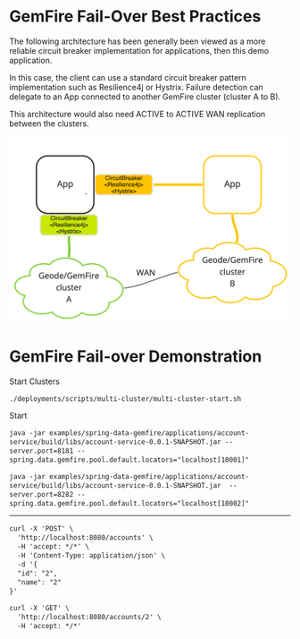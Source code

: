 # GemFire Fail-Over Best Practices

The following architecture has been generally been viewed as a more reliable circuit breaker implementation for applications, then this demo application.

In this case, the client can use a standard circuit breaker pattern implementation such as Resilience4j or Hystrix. Failure detection can delegate to an App connected to another GemFire cluster (cluster A to B).

This architecture would also need ACTIVE to ACTIVE WAN replication between the clusters.

![img.png](img.png)


# GemFire Fail-over Demonstration

Start Clusters

```shell
./deployments/scripts/multi-cluster/multi-cluster-start.sh
```


Start 


```shell
java -jar examples/spring-data-gemfire/applications/account-service/build/libs/account-service-0.0.1-SNAPSHOT.jar --server.port=8181 --spring.data.gemfire.pool.default.locators="localhost[10001]"
```

```shell
java -jar examples/spring-data-gemfire/applications/account-service/build/libs/account-service-0.0.1-SNAPSHOT.jar  --server.port=8282 --spring.data.gemfire.pool.default.locators="localhost[10002]"
```



---------------

```shell
curl -X 'POST' \
  'http://localhost:8080/accounts' \
  -H 'accept: */*' \
  -H 'Content-Type: application/json' \
  -d '{
  "id": "2",
  "name": "2"
}'
```


```shell
curl -X 'GET' \
  'http://localhost:8080/accounts/2' \
  -H 'accept: */*'
```